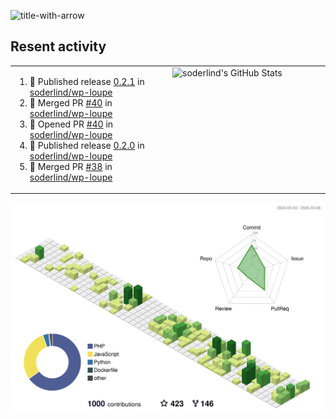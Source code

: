 
![title-with-arrow](https://github.com/soderlind/soderlind/assets/1649452/0f685042-97c3-46ba-b290-804d07f05370)



## Resent activity

<table width="100%" border="0"><tr><td width="49%">

<!--START_SECTION:activity-->
1. 🚀 Published release [0.2.1](https://github.com/soderlind/wp-loupe/releases/tag/0.2.1) in [soderlind/wp-loupe](https://github.com/soderlind/wp-loupe)
2. 🎉 Merged PR [#40](https://github.com/soderlind/wp-loupe/pull/40) in [soderlind/wp-loupe](https://github.com/soderlind/wp-loupe)
3. 💪 Opened PR [#40](https://github.com/soderlind/wp-loupe/pull/40) in [soderlind/wp-loupe](https://github.com/soderlind/wp-loupe)
4. 🚀 Published release [0.2.0](https://github.com/soderlind/wp-loupe/releases/tag/0.2.0) in [soderlind/wp-loupe](https://github.com/soderlind/wp-loupe)
5. 🎉 Merged PR [#38](https://github.com/soderlind/wp-loupe/pull/38) in [soderlind/wp-loupe](https://github.com/soderlind/wp-loupe)
<!--END_SECTION:activity-->
  </td>
<td width="49%" valign="top">
     <img  alt="soderlind's GitHub Stats" src="https://awesome-github-stats.azurewebsites.net/user-stats/soderlind?cardType=octocat&theme=github&preferLogin=false&Title=FFFFFF&Border=FFFFFF" />
</td></tr></table>


![](./profile-3d-contrib/profile-green-animate.svg)


